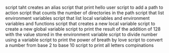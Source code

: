 script taht creates an alias
script that print hello user
script to add a path to action
script that counts the number of directories in the path
script that list environment variables
script that list local variables and environment variables and functions
script that creates a new local variable
script to create a new global variable
script to print the result of the addition of 128 with the value stored in the environment variable
script to divide number using a variable
script to print the power of breath by love
script to convert a number from base 2 to base 10
script to print all letters compinations
